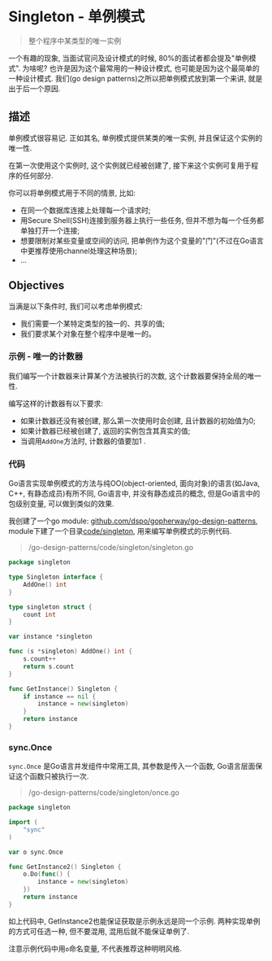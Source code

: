 # Singleton - 单例模式
> 整个程序中某类型的唯一实例

一个有趣的现象, 当面试官问及设计模式的时候, 80%的面试者都会提及"单例模式".
为啥呢? 也许是因为这个最常用的一种设计模式, 也可能是因为这个最简单的一种设计模式.
我们(go design patterns)之所以把单例模式放到第一个来讲,
就是出于后一个原因.

## 描述
单例模式很容易记.
正如其名, 单例模式提供某类的唯一实例, 并且保证这个实例的唯一性.

在第一次使用这个实例时, 这个实例就已经被创建了,
接下来这个实例可复用于程序的任何部分.

你可以将单例模式用于不同的情景, 比如:
- 在同一个数据库连接上处理每一个请求时;
- 用Secure Shell(SSH)连接到服务器上执行一些任务, 但并不想为每一个任务都单独打开一个连接;
- 想要限制对某些变量或空间的访问, 把单例作为这个变量的"门"(不过在Go语言中更推荐使用channel处理这种场景);
- ...

## Objectives
当满是以下条件时, 我们可以考虑单例模式:
- 我们需要一个某特定类型的独一的、共享的值;
- 我们要求某个对象在整个程序中是唯一的。

### 示例 - 唯一的计数器
我们编写一个计数器来计算某个方法被执行的次数, 这个计数器要保持全局的唯一性.

编写这样的计数器有以下要求:
- 如果计数器还没有被创建, 那么第一次使用时会创建, 且计数器的初始值为0;
- 如果计数器已经被创建了, 返回的实例包含其真实的值;
- 当调用`AddOne`方法时, 计数器的值要加1 .

### 代码
Go语言实现单例模式的方法与纯OO(object-oriented, 面向对象)的语言(如Java, C++, 有静态成员)有所不同,
Go语言中, 并没有静态成员的概念, 但是Go语言中的包级别变量, 可以做到类似的效果.

我创建了一个go module: [github.com/dspo/gopherway/go-design-patterns](/go-design-paterns),
module下建了一个目录[code/singleton](/go-design-patterns/code/singleton),
用来编写单例模式的示例代码.

> /go-design-patterns/code/singleton/singleton.go
```go
package singleton

type Singleton interface {
	AddOne() int
}

type singleton struct {
	count int
} 

var instance *singleton

func (s *singleton) AddOne() int {
	s.count++
	return s.count
}

func GetInstance() Singleton {
	if instance == nil {
		instance = new(singleton)
	}
	return instance
}
```

### sync.Once
`sync.Once` 是Go语言并发组件中常用工具, 其参数是传入一个函数, Go语言层面保证这个函数只被执行一次.
> /go-design-patterns/code/singleton/once.go
```go
package singleton

import (
	"sync"
)

var o sync.Once

func GetInstance2() Singleton {
	o.Do(func() {
		instance = new(singleton)
	})
	return instance
}
```
如上代码中, GetInstance2也能保证获取是示例永远是同一个示例. 
 两种实现单例的方式可任选一种, 但不要混用, 混用后就不能保证单例了.
 
注意示例代码中用`o`命名变量, 不代表推荐这种明明风格.